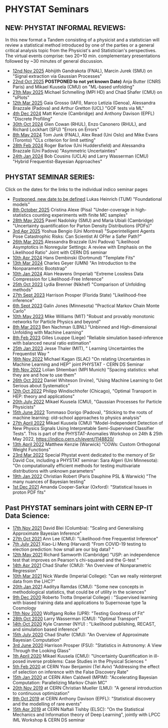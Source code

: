 # PHYSTAT Seminars

## **NEW**: PHYSTAT INFORMAL REVIEWS:

In this new format a Tandem consisting of a physicist and a statistician will review a statistical method introduced by one of the parties or a general critical analysis topic from the Physicist's and Statistician's perspectives. The virtual events comprise: two 20+10 min. complementary presentations followed by ~30 minutes of general discussion.

  * [12nd Nov 2025](https://indico.cern.ch/event/1557959/) Abhijith Gandrakota (FNAL), Marcin Jurek (SMU) on "Signal extraction via Gaussian Processes"
  * [22nd Oct 2025](https://indico.cern.ch/event/1553294/) **POSTPONED to not yet known Date)**  Anja Butter (CNRS Paris) and Mikael Kuusela (CMU) on "ML-based unfolding"
  * [21th May 2025](https://indico.cern.ch/event/1502125/) Michael Schmelling (MPI HD) and Chad Shafer (CMU) on "sPlots" 
  * [12th Mar 2025](https://indico.cern.ch/event/1502081) Gaia Grosso (IAFI), Marco Letizia (Genoa), Alessandra Brazzale (Padova) and Arthur Gretton (UCL) "GOF tests via ML"
  * [4th Dec 2024](https://indico.cern.ch/event/1464776/) Matt Kenzie (Cambridge) and Anthony Davison (EPFL) "Discrete Profiling"
  * [30th Oct 2024](https://indico.cern.ch/event/1464775/) Glen Cowan (RHUL), Enzo Canonero (RHUL), and Richard Lockhart (SFU) "Errors on Errors"
  * [8th May 2024](https://indico.cern.ch/event/1357458/) Tom Junk (FNAL), Alex Read (Uni Oslo) and Mike Evans (Toronto) "CLs criterion for limit setting"
  * [28th Feb 2024](https://indico.cern.ch/event/1356303/) Roger Barlow (Uni Huddersfield) and Alessandra Brazzale (Uni Padova) "Asymmetric Uncertainties"
  * [24th Jan 2024](https://indico.cern.ch/event/1356298/) Bob Cousins (UCLA) and Larry Wasserman (CMU) "Hybrid Frequentist-Bayesian Approaches"
 
 
## PHYSTAT SEMINAR SERIES: 

Click on the dates for the links to the individual indico seminar pages

   * [Postponed, new date to be defined](https://indico.cern.ch/event/1544068/)    Lukas Heinrich (TUM) "Foundational models"
   * [8th October 2025](https://indico.cern.ch/event/1577257/) Cristina Alexe (Pisa) "Under-coverage in high-statistics counting experiments with finite MC samples"
   * [28th May 2025](https://indico.cern.ch/event/1541473/)    Pavel Nadolsky (SMU) and Maria Ubiali (Cambridge) "Uncertainty quantification for Parton Density Distributions (PDFs)"
   * [3rd Apr 2025](https://indico.cern.ch/event/1522388/)     Yoshua Bengio (Uni Montreal) "Superintelligent Agents Pose Catastrophic Risks: Can Scientist AI OFfer a Safer Path?"
   * [26th Mar 2025](https://indico.cern.ch/event/1482261/)    Alessandra Brazzale (Uni Padova) "Likelihood Asymptotics in Nonregular Settings: A review with Emphasis on the Likelihood Ratio" Joint with CERN DS seminar
   * [10th Apr 2024](https://indico.cern.ch/event/1388109/)    Hans Dembinski (Dortmund) "Template Fits"
   * [13th Mar 2024](https://indico.cern.ch/event/1362672/)    Charles Geyer (UMN) "An Introduction to the Nonparametric Bootstrap"
   * [10th Jan 2024](https://indico.cern.ch/event/1360660/)    Alan Heavens (Imperial) "Extreme Lossless Data Compression for Likelihood-Free Inference"
   * [25th Oct 2023](https://indico.cern.ch/event/1328619/)    Lydia Brenner (Nikhef) "Comparison of Unfolding methods"
   * [27th Sept 2023](https://indico.cern.ch/event/1320100/)     Harrison Prosper (Florida State) "Likelihood-free inference"
   * [6th Sept 2023](https://indico.cern.ch/event/1315922/)      Galin Jones (Minnesota) "Practical Markov Chain Monte Carlo"
   * [10th May 2023](https://indico.cern.ch/event/1282061/)     Mike Williams (MIT) "Robust and provably monotonic networks for Particle Physics and beyond"
   * [8th Mar 2023](https://indico.cern.ch/event/1257370/)       Ben Nachman  (LBNL) “Unbinned and High-dimensional Unfolding with Machine Learning“
   * [8th Feb 2023](https://indico.cern.ch/event/1204236/)       Gilles Louppe (Liege) "Reliable simulation based-inference with balanced neural ratio estimation"
   * [25th Jan 2023](https://indico.cern.ch/event/1203477/)      Jesse Thaler (MIT),  " Learning Uncertainties the Frequentist Way "     
   * [16th Nov 2022](https://indico.cern.ch/event/1212046/)      Michael Kagan (SLAC) "On relating Uncertainties in Machine Learning and HEP"  joint PHYSTAT -  CERN DS Seminar
   * [9th Nov 2022](https://indico.cern.ch/event/1203475/)       Lolian Shtembari (MPI Munich) "Spacing statistics: what they are and how to use them"
   * [26th Oct 2022](https://indico.cern.ch/event/1172085/)      Daniel Whiteson (Irvine), "Using Machine Learning to Get Serious about Systematics"
   * [12th Oct 2022](https://indico.cern.ch/event/1203474/)      Philipp Windischhofer (Chicago), "Optimal Transport in HEP: theory and applications"
   * [20th July 2022](https://indico.cern.ch/event/1169741/)      Mikael Kuusela (CMU), "Gaussian Processes for Particle Physicists"
   * [15th June 2022](https://indico.cern.ch/event/1169738/)    Tommaso Dorigo (Padova), "Sticking to the roots of machine learning: old-school approaches to physics analysis"
   * [27th April 2022](https://indico.cern.ch/event/1148820/)    Mikael Kuusela (CMU) "Model-Independent Detection of New Physics Signals Using Interpretable Semi-Supervised Classifier Tests". This is part of the PHYSTAT-Anomalies Workshop on 24th & 25th May 2022, https://indico.cern.ch/event/1148820/ 
   * [13th April 2022](https://indico.cern.ch/event/1148823/)     Matthew Kenzie (Warwick) "COWs: Custom Orthogonal Weight Functions" 
   * [23rd Mar 2022](https://indico.cern.ch/event/1130770/)     Special Phystat event dedicated to the memory of Sir David Cox, including a PHYSTAT seminar:
      Sara Algeri (Uni Minnesota): "On computationally efficient methods for testing multivariate distributions with unknown parameters"
   * [19th Jan 2022](https://indico.cern.ch/event/1112438/)      Christian Robert (Paris Dauphine PSL & Warwick) "The many nuances of Bayesian testing"
   * [1st Dec 2021](https://indico.cern.ch/event/1088026/)        Amanda Cooper-Sarkar (Oxford): "Statistical Issues in proton PDF fits"


## Past PHYSTAT seminars joint with CERN EP-IT Data Science:  

   * [17th Nov 2021](https://indico.cern.ch/event/1083323/)   David Blei (Columbia): "Scaling and Generalising Approximate Bayesian Inference"
   * [27th Oct 2021](https://indico.cern.ch/event/1085699/)    Ann Lee (CMU): "Likelihood-free Frequentist Inference"
   * [7th July 2021](https://indico.cern.ch/event/1050955/)      Xiao-Li Meng (Harvard) "From COVID-19 testing to election prediction: how small are our big data? "
   * [12th May 2021](https://indico.cern.ch/event/1036527/)   Richard Samworth (Cambridge)  "USP: an independence test that improves on Pearson's chi-squared and the G-test "
   * [14th Apr 2021](https://indico.cern.ch/event/1027448/)    Chad Shafer (CMU):  "An Overview of Nonparametric Regression"
   * [10th Mar 2021](https://indico.cern.ch/event/1012319/)   Nick Wardle (Imperial College):  "Can we really reinterpret data from the LHC?"
   * [20th Jan 2021](https://indico.cern.ch/event/995950/)    Aaditya Ramdas (CMU): "Some new concepts in methodological statistics, that could be of utility in the sciences"
   * [9th Dec 2020](https://indico.cern.ch/event/977392/)    Roberto Trotta (Imperial College) : "Supervised learning  with biased training data and applications to Supernovae type 1a Cosmology
   * [11th Nov 2020](https://indico.cern.ch/event/972293/)   Wolfgang Rolke (UPR):  "Testing Goodness of Fit"
   * [28th Oct 2020](https://indico.cern.ch/event/968985/)    Larry Wasserman (CMU): "Optimal Transport"
   * [14th Oct 2020](https://indico.cern.ch/event/962997/)    Kyle Cranmer (NYU) : "Likelihood publishing, RECAST, and simulation based inference"
   * [15th July 2020](https://indico.cern.ch/event/937896/)    Chad Shafer (CMU): "An Overview of Approximate Bayesian Computation"
   * [3rd June 2020](https://indico.cern.ch/event/920953/)   Harrison Prosper (FSU): "Statistics in Astronomy: A View Through the Looking Glass"
   * [1th April 2020](https://indico.cern.ch/event/882374/)    Mikael Kuusela (CMU): "Uncertainty Quantification  in ill-posed inverse problems: Case Studies in the Physical Sciences "
   * [5th Feb 2020](https://indico.cern.ch/event/842572/) at CERN     Yoav Benjamini (Tel Aviv)  "Addressing the effect of selection on inference with the False Discovery Rate"
   * [15th Jan 2020](https://indico.cern.ch/event/920953/) at CERN    Allen Caldwell (MPIM): "Accelerating Bayesian Computation: Parallelizing Markov Chain MC"
   * [20th Nov 2019](https://indico.cern.ch/event/839925/) at CERN  Christian Mueller (LMU): "A general introduction to continuous optimization"
   * [9th Oct 2019](https://indico.cern.ch/event/837050/) at CERN    Anthony Davison (EPFL): "Statistical discovery and the modelling of rare events"
   * [15th Apr 2019](https://indico.cern.ch/event/766872/contributions/3287979/) at CERN    Naftali Tishby (ELSC): "On the Statistical Mechanics and Information theory of Deep Learning", jointly with LPCC IML Workshop & CERN DS seminar
